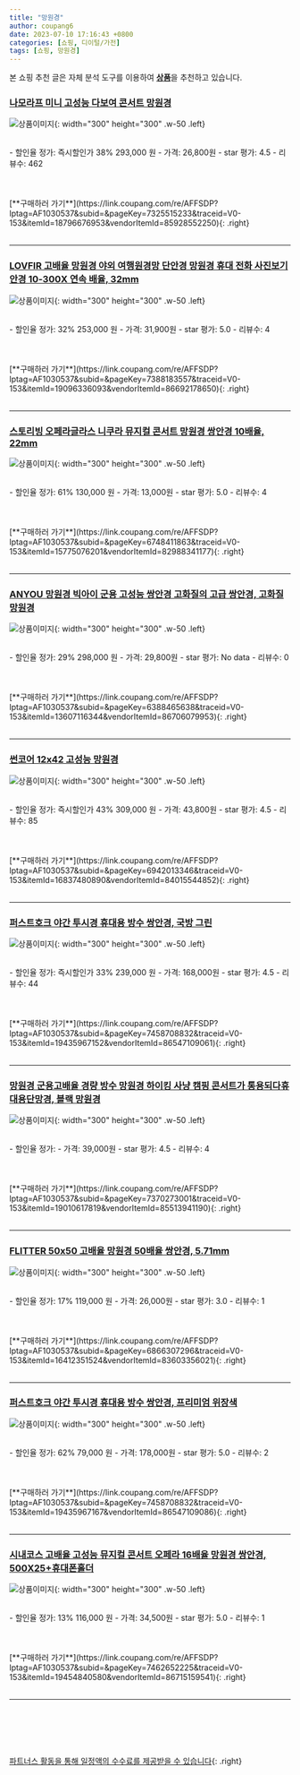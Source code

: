 ```yaml
---
title: "망원경"
author: coupang6
date: 2023-07-10 17:16:43 +0800
categories: [쇼핑, 디이털/가전]
tags: [쇼핑, 망원경]
---
```


본 쇼핑 추천 글은 자체 분석 도구를 이용하여 [**상품**](https://link.coupang.com/a/bao1ui)을 추천하고 있습니다.

### [나모라프 미니 고성능 다보여 콘서트 망원경](https://link.coupang.com/re/AFFSDP?lptag=AF1030537&subid=&pageKey=7325515233&traceid=V0-153&itemId=18796676953&vendorItemId=85928552250)

![상품이미지](https://thumbnail6.coupangcdn.com/thumbnails/remote/230x230ex/image/vendor_inventory/cdd2/a63628a724bc99cc78654578d3d43949fbd35600e0555fa2057ee7b9777c.jpg){: width="300" height="300" .w-50 .left}


<br>
- 할인율 정가: 즉시할인가 38%  293,000   원
- 가격: 26,800원
- star 평가: 4.5
- 리뷰수: 462
<br>
<br>
<br>
<br>
[**구매하러 가기**](https://link.coupang.com/re/AFFSDP?lptag=AF1030537&subid=&pageKey=7325515233&traceid=V0-153&itemId=18796676953&vendorItemId=85928552250){: .right}
<br>
<br>

---

### [LOVFIR 고배율 망원경 야외 여행원경망 단안경 망원경 휴대 전화 사진보기 안경 10-300X 연속 배율, 32mm](https://link.coupang.com/re/AFFSDP?lptag=AF1030537&subid=&pageKey=7388183557&traceid=V0-153&itemId=19096336093&vendorItemId=86692178650)

![상품이미지](https://thumbnail9.coupangcdn.com/thumbnails/remote/230x230ex/image/vendor_inventory/1efd/2d71c337b8ad1a70dc5e9a7ccada0ae17d3cde3e8d15bba3f922ebcd594e.JPG){: width="300" height="300" .w-50 .left}


<br>
- 할인율 정가: 32%  253,000   원
- 가격: 31,900원
- star 평가: 5.0
- 리뷰수: 4
<br>
<br>
<br>
<br>
[**구매하러 가기**](https://link.coupang.com/re/AFFSDP?lptag=AF1030537&subid=&pageKey=7388183557&traceid=V0-153&itemId=19096336093&vendorItemId=86692178650){: .right}
<br>
<br>

---

### [스토리빙 오페라글라스 니쿠라 뮤지컬 콘서트 망원경 쌍안경 10배율, 22mm](https://link.coupang.com/re/AFFSDP?lptag=AF1030537&subid=&pageKey=6748411863&traceid=V0-153&itemId=15775076201&vendorItemId=82988341177)

![상품이미지](https://thumbnail6.coupangcdn.com/thumbnails/remote/230x230ex/image/retail/images/2022/09/01/15/2/8ac5fedb-6678-4d1c-a9ff-d1e14345ce4b.jpg){: width="300" height="300" .w-50 .left}


<br>
- 할인율 정가: 61%  130,000   원
- 가격: 13,000원
- star 평가: 5.0
- 리뷰수: 4
<br>
<br>
<br>
<br>
[**구매하러 가기**](https://link.coupang.com/re/AFFSDP?lptag=AF1030537&subid=&pageKey=6748411863&traceid=V0-153&itemId=15775076201&vendorItemId=82988341177){: .right}
<br>
<br>

---

### [ANYOU 망원경 빅아이 군용 고성능 쌍안경 고화질의 고급 쌍안경, 고화질 망원경](https://link.coupang.com/re/AFFSDP?lptag=AF1030537&subid=&pageKey=6388465638&traceid=V0-153&itemId=13607116344&vendorItemId=86706079953)

![상품이미지](https://thumbnail10.coupangcdn.com/thumbnails/remote/230x230ex/image/vendor_inventory/4c44/45ac6fef2eb38ec9aa9e8b95833c41524362b184ee7255031444d396ee66.jpg){: width="300" height="300" .w-50 .left}


<br>
- 할인율 정가: 29%  298,000   원
- 가격: 29,800원
- star 평가: No data
- 리뷰수: 0
<br>
<br>
<br>
<br>
[**구매하러 가기**](https://link.coupang.com/re/AFFSDP?lptag=AF1030537&subid=&pageKey=6388465638&traceid=V0-153&itemId=13607116344&vendorItemId=86706079953){: .right}
<br>
<br>

---

### [썬코어 12x42 고성능 망원경](https://link.coupang.com/re/AFFSDP?lptag=AF1030537&subid=&pageKey=6942013346&traceid=V0-153&itemId=16837480890&vendorItemId=84015544852)

![상품이미지](https://thumbnail6.coupangcdn.com/thumbnails/remote/230x230ex/image/vendor_inventory/7d7a/eb367f26d1b85e93747c73fe0046c2bfb03835c1155a2710309ac2116235.jpg){: width="300" height="300" .w-50 .left}


<br>
- 할인율 정가: 즉시할인가 43%  309,000   원
- 가격: 43,800원
- star 평가: 4.5
- 리뷰수: 85
<br>
<br>
<br>
<br>
[**구매하러 가기**](https://link.coupang.com/re/AFFSDP?lptag=AF1030537&subid=&pageKey=6942013346&traceid=V0-153&itemId=16837480890&vendorItemId=84015544852){: .right}
<br>
<br>

---

### [퍼스트호크 야간 투시경 휴대용 방수 쌍안경, 국방 그린](https://link.coupang.com/re/AFFSDP?lptag=AF1030537&subid=&pageKey=7458708832&traceid=V0-153&itemId=19435967152&vendorItemId=86547109061)

![상품이미지](https://thumbnail6.coupangcdn.com/thumbnails/remote/230x230ex/image/vendor_inventory/001a/b8a183b2c01ca87ee642db876e5448962b4e83f7d4c63e817f62826db7b4.png){: width="300" height="300" .w-50 .left}


<br>
- 할인율 정가: 즉시할인가 33%  239,000   원
- 가격: 168,000원
- star 평가: 4.5
- 리뷰수: 44
<br>
<br>
<br>
<br>
[**구매하러 가기**](https://link.coupang.com/re/AFFSDP?lptag=AF1030537&subid=&pageKey=7458708832&traceid=V0-153&itemId=19435967152&vendorItemId=86547109061){: .right}
<br>
<br>

---

### [망원경 군용고배율 경량 방수 망원경 하이킹 사냥 캠핑 콘서트가 통용되다휴대용단망경, 블랙 망원경](https://link.coupang.com/re/AFFSDP?lptag=AF1030537&subid=&pageKey=7370273001&traceid=V0-153&itemId=19010617819&vendorItemId=85513941190)

![상품이미지](https://thumbnail8.coupangcdn.com/thumbnails/remote/230x230ex/image/vendor_inventory/10e1/0e100be002b0a30fd6c6b3b812e693265717995dce3f4cf7251d84223a3d.jpg){: width="300" height="300" .w-50 .left}


<br>
- 할인율 정가: 
- 가격: 39,000원
- star 평가: 4.5
- 리뷰수: 4
<br>
<br>
<br>
<br>
[**구매하러 가기**](https://link.coupang.com/re/AFFSDP?lptag=AF1030537&subid=&pageKey=7370273001&traceid=V0-153&itemId=19010617819&vendorItemId=85513941190){: .right}
<br>
<br>

---

### [FLITTER 50x50 고배율 망원경 50배율 쌍안경, 5.71mm](https://link.coupang.com/re/AFFSDP?lptag=AF1030537&subid=&pageKey=6866307296&traceid=V0-153&itemId=16412351524&vendorItemId=83603356021)

![상품이미지](https://thumbnail6.coupangcdn.com/thumbnails/remote/230x230ex/image/vendor_inventory/a804/c5af5fdec65310cd23e03f3c979377a0776d839b767f485b5ca2f9bf63f0.jpg){: width="300" height="300" .w-50 .left}


<br>
- 할인율 정가: 17%  119,000   원
- 가격: 26,000원
- star 평가: 3.0
- 리뷰수: 1
<br>
<br>
<br>
<br>
[**구매하러 가기**](https://link.coupang.com/re/AFFSDP?lptag=AF1030537&subid=&pageKey=6866307296&traceid=V0-153&itemId=16412351524&vendorItemId=83603356021){: .right}
<br>
<br>

---

### [퍼스트호크 야간 투시경 휴대용 방수 쌍안경, 프리미엄 위장색](https://link.coupang.com/re/AFFSDP?lptag=AF1030537&subid=&pageKey=7458708832&traceid=V0-153&itemId=19435967167&vendorItemId=86547109086)

![상품이미지](https://thumbnail8.coupangcdn.com/thumbnails/remote/230x230ex/image/vendor_inventory/46f3/98056470fa5826777897fc74d936c52317e899094278ae99e75671747a5e.png){: width="300" height="300" .w-50 .left}


<br>
- 할인율 정가: 62%  79,000   원
- 가격: 178,000원
- star 평가: 5.0
- 리뷰수: 2
<br>
<br>
<br>
<br>
[**구매하러 가기**](https://link.coupang.com/re/AFFSDP?lptag=AF1030537&subid=&pageKey=7458708832&traceid=V0-153&itemId=19435967167&vendorItemId=86547109086){: .right}
<br>
<br>

---

### [시내코스 고배율 고성능 뮤지컬 콘서트 오페라 16배율 망원경 쌍안경, 500X25+휴대폰홀더](https://link.coupang.com/re/AFFSDP?lptag=AF1030537&subid=&pageKey=7462652225&traceid=V0-153&itemId=19454840580&vendorItemId=86715159541)

![상품이미지](https://thumbnail7.coupangcdn.com/thumbnails/remote/230x230ex/image/vendor_inventory/5b68/8e73c6a87243688df6562238263984171909f73ca875e361eeb57d5d5780.jpg){: width="300" height="300" .w-50 .left}


<br>
- 할인율 정가: 13%  116,000   원
- 가격: 34,500원
- star 평가: 5.0
- 리뷰수: 1
<br>
<br>
<br>
<br>
[**구매하러 가기**](https://link.coupang.com/re/AFFSDP?lptag=AF1030537&subid=&pageKey=7462652225&traceid=V0-153&itemId=19454840580&vendorItemId=86715159541){: .right}
<br>
<br>

---
<br><br><br><br><br> [파트너스 활동을 통해 일정액의 수수료를 제공받을 수 있습니다](https://link.coupang.com/a/bao1ui){: .right}